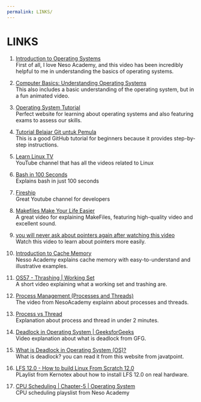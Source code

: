 ```yaml
---
permalink: LINKS/
---
```


# LINKS

1. [Introduction to Operating Systems](https://youtu.be/vBURTt97EkA?si=wlejqml6JG3iyL3R)<br>
First of all, I love Neso Academy, and this video has been incredibly helpful to me in understanding the basics of operating systems.

2. [Computer Basics: Understanding Operating Systems](https://youtu.be/fkGCLIQx1MI?si=HCHo_DUbbUNTZKkI)<br>
This also includes a basic understanding of the operating system, but in a fun animated video.

3. [Operating System Tutorial](https://www.tutorialspoint.com/operating_system/index.htm)<br>
Perfect website for learning about operating systems and also featuring exams to assess our skills.

4. [Tutorial Belajar Git untuk Pemula](https://www.petanikode.com/tutorial/git/)<br>
This is a good GitHub tutorial for beginners because it provides step-by-step instructions.

5. [Learn Linux TV ](https://www.youtube.com/@LearnLinuxTV)<br>
YouTube channel that has all the videos related to Linux

6. [Bash in 100 Seconds]( https://youtu.be/I4EWvMFj37g?si=SXre1vRthWVsJOfo)<br>
Explains bash in just 100 seconds

7. [Fireship](https://youtube.com/@Fireship?si=xWP3np_O0FVbtTyI)<br>
Great Youtube channel for developers

8. [Makefiles Make Your Life Easier](https://youtu.be/yWLkyN_Satk?si=FF1JFVeUNSZugBeK)<br>
A great video for explaining MakeFiles, featuring high-quality video and excellent sound.

9. [you will never ask about pointers again after watching this video](https://youtu.be/2ybLD6_2gKM?si=keHoQ0T-F4o48KEx)<br>
Watch this video to learn about pointers more easily.

10. [Introduction to Cache Memory](https://youtu.be/Ez_kyBS-y5w?si=CIV3gxnLLBDiXlzN)<br>
Nesso Academy explains cache memory with easy-to-understand and illustrative examples.

11. [OS57 - Thrashing | Working Set](https://youtu.be/cmloi8NSQgk?si=4bMk92wuwqATRKCH)<br>
A short video explaining what a working set and trashing are.

12. [Process Management (Processes and Threads)](https://youtu.be/OrM7nZcxXZU?si=tMuZ5-KneczaeUpT)<br>
The video from NesoAcademy explainn about processes and threads.

13. [Process vs Thread](https://youtu.be/Dhf-DYO1K78?si=Nd7LeUVvg3uk1KWe)<br>
Explanation about process and thread in under 2 minutes.

14. [Deadlock in Operating System | GeeksforGeeks](https://youtu.be/onkWXaXAgbY?si=aSxLnVVLOUzhP4PK)<br>
Video explanation about what is deadlock from GFG.

15. [What is Deadlock in Operating System (OS)?](https://www.javatpoint.com/os-deadlocks-introduction)<br>
What is deadlock? you can read it from this website from javatpoint.

16. [LFS 12.0 - How to build Linux From Scratch 12.0](https://youtube.com/playlist?list=PLyc5xVO2uDsA5QPbtj_eYU8J0qrvU6315&si=2WIRP7999qi_j2U2)<br>
PLaylist from Kernotex about how to install LFS 12.0 on real hardware.

17. [CPU Scheduling | Chapter-5 | Operating System](https://youtube.com/playlist?list=PLBlnK6fEyqRitWSE_AyyySWfhRgyA-rHk&si=M6ouJ5s_vOPcM_4K)<br>
CPU scheduling playslist from Neso Academy
